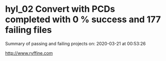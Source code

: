 # hyl_02 Convert with PCDs completed with 0 % success and 177 failing files

Summary of passing and failing projects on: 2020-03-21 at 00:53:26

http://www.ryffine.com
